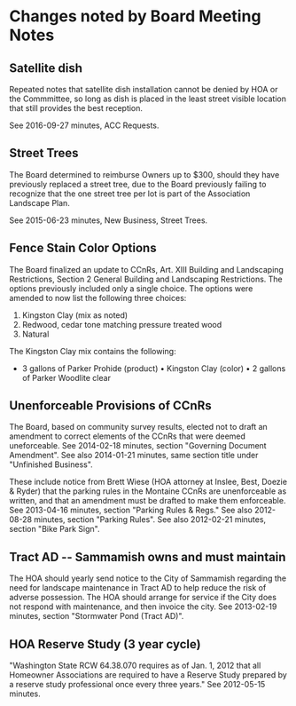 # Changes noted by Board Meeting Notes

## Satellite dish

Repeated notes that satellite dish installation cannot be denied by HOA or the Commmittee,
so long as dish is placed in the least street visible location that still provides the
best reception.

See 2016-09-27 minutes, ACC Requests.

## Street Trees

The Board determined to reimburse Owners up to $300, should they have previously replaced
a street tree, due to the Board previously failing to recognize that the one street tree
per lot is part of the Association Landscape Plan.

See 2015-06-23 minutes, New Business, Street Trees.

## Fence Stain Color Options

The Board finalized an update to CCnRs, Art. XIII Building and Landscaping Restrictions,
Section 2 General Building and Landscaping Restrictions.  The options previously included
only a single choice.  The options were amended to now list the following three choices:

1. Kingston Clay (mix as noted)
2. Redwood, cedar tone matching pressure treated wood
3. Natural

The Kingston Clay mix contains the following:
* 3 gallons of Parker Prohide (product)
• Kingston Clay (color)
• 2 gallons of Parker Woodlite clear

## Unenforceable Provisions of CCnRs

The Board, based on community survey results, elected not to draft an amendment to
correct elements of the CCnRs that were deemed uneforceable.  See 2014-02-18 minutes,
section "Governing Document Amendment".  See also 2014-01-21 minutes, same section
title under "Unfinished Business".

These include notice from Brett Wiese (HOA attorney at Inslee, Best, Doezie & Ryder)
that the parking rules in the Montaine CCnRs are unenforceable as written, and that
an amendment must be drafted to make them enforceable.  See 2013-04-16 minutes,
section "Parking Rules & Regs."  See also 2012-08-28 minutes, section "Parking Rules".
See also 2012-02-21 minutes, section "Bike Park Sign".

## Tract AD -- Sammamish owns and must maintain

The HOA should yearly send notice to the City of Sammamish regarding the need for
landscape maintenance in Tract AD to help reduce the risk of adverse possession.
The HOA should arrange for service if the City does not respond with maintenance,
and then invoice the city.  See 2013-02-19 minutes, section "Stormwater Pond (Tract AD)".

## HOA Reserve Study (3 year cycle)

"Washington State RCW 64.38.070 requires as of Jan. 1, 2012 that all Homeowner
Associations are required to have a Reserve Study prepared by a reserve study
professional once every three years."  See 2012-05-15 minutes.
